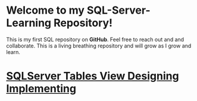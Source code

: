 # Welcome to my SQL-Server-Learning Repository!

This is my first SQL repository on **GitHub**. Feel free to reach out and and collaborate. 
This is a living breathing repository and will grow as I grow and learn.

# [SQLServer Tables View Designing Implementing](https://github.com/Brandon-J-Navarro/SQL-Server-Learning/tree/master/Plurasight/SQLServer%20Tables%20View%20Designing%20Implementing)
